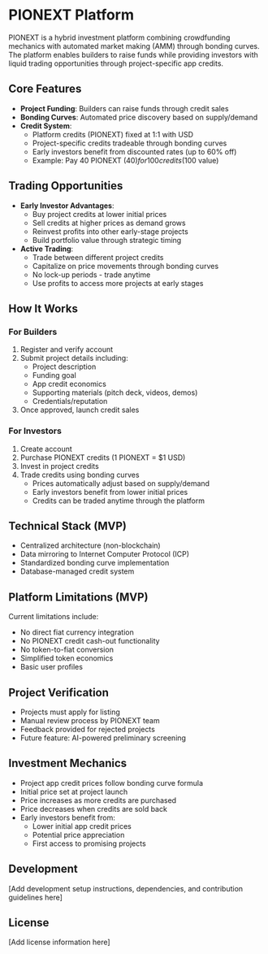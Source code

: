 # PIONEXT Platform

PIONEXT is a hybrid investment platform combining crowdfunding mechanics with automated market making (AMM) through bonding curves. The platform enables builders to raise funds while providing investors with liquid trading opportunities through project-specific app credits.

## Core Features

- **Project Funding**: Builders can raise funds through credit sales
- **Bonding Curves**: Automated price discovery based on supply/demand
- **Credit System**: 
  - Platform credits (PIONEXT) fixed at 1:1 with USD
  - Project-specific credits tradeable through bonding curves
  - Early investors benefit from discounted rates (up to 60% off)
  - Example: Pay 40 PIONEXT ($40) for 100 credits ($100 value)

## Trading Opportunities

- **Early Investor Advantages**:
  - Buy project credits at lower initial prices
  - Sell credits at higher prices as demand grows
  - Reinvest profits into other early-stage projects
  - Build portfolio value through strategic timing
- **Active Trading**:
  - Trade between different project credits
  - Capitalize on price movements through bonding curves
  - No lock-up periods - trade anytime
  - Use profits to access more projects at early stages

## How It Works

### For Builders
1. Register and verify account
2. Submit project details including:
   - Project description
   - Funding goal
   - App credit economics
   - Supporting materials (pitch deck, videos, demos)
   - Credentials/reputation
3. Once approved, launch credit sales

### For Investors
1. Create account
2. Purchase PIONEXT credits (1 PIONEXT = $1 USD)
3. Invest in project credits
4. Trade credits using bonding curves
   - Prices automatically adjust based on supply/demand
   - Early investors benefit from lower initial prices
   - Credits can be traded anytime through the platform

## Technical Stack (MVP)

- Centralized architecture (non-blockchain)
- Data mirroring to Internet Computer Protocol (ICP)
- Standardized bonding curve implementation
- Database-managed credit system

## Platform Limitations (MVP)

Current limitations include:
- No direct fiat currency integration
- No PIONEXT credit cash-out functionality
- No token-to-fiat conversion
- Simplified token economics
- Basic user profiles

## Project Verification

- Projects must apply for listing
- Manual review process by PIONEXT team
- Feedback provided for rejected projects
- Future feature: AI-powered preliminary screening

## Investment Mechanics

- Project app credit prices follow bonding curve formula
- Initial price set at project launch
- Price increases as more credits are purchased
- Price decreases when credits are sold back
- Early investors benefit from:
  - Lower initial app credit prices
  - Potential price appreciation
  - First access to promising projects

## Development

[Add development setup instructions, dependencies, and contribution guidelines here]

## License

[Add license information here]